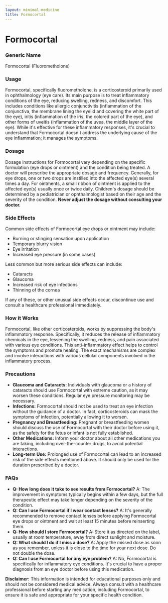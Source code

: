 ```yaml
---
layout: minimal-medicine
title: Formocortal
---
```


# Formocortal
### Generic Name
Formocortal (Fluorometholone)

### Usage
Formocortal, specifically fluorometholone, is a corticosteroid primarily used in ophthalmology (eye care). Its main purpose is to treat inflammatory conditions of the eye, reducing swelling, redness, and discomfort.  This includes conditions like allergic conjunctivitis (inflammation of the conjunctiva, the membrane lining the eyelid and covering the white part of the eye), iritis (inflammation of the iris, the colored part of the eye), and other forms of uveitis (inflammation of the uvea, the middle layer of the eye). While it's effective for these inflammatory responses, it's crucial to understand that Formocortal doesn't address the underlying cause of the eye inflammation; it manages the symptoms.

### Dosage
Dosage instructions for Formocortal vary depending on the specific formulation (eye drops or ointment) and the condition being treated.  A doctor will prescribe the appropriate dosage and frequency.  Generally, for eye drops, one or two drops are instilled into the affected eye(s) several times a day.  For ointments, a small ribbon of ointment is applied to the affected eye(s) usually once or twice daily.  Children's dosage should be determined by a pediatrician or ophthalmologist based on their age and the severity of the condition.  **Never adjust the dosage without consulting your doctor.**

### Side Effects
Common side effects of Formocortal eye drops or ointment may include:

* Burning or stinging sensation upon application
* Temporary blurry vision
* Eye irritation
* Increased eye pressure (in some cases)

Less common but more serious side effects can include:

* Cataracts
* Glaucoma
* Increased risk of eye infections
* Thinning of the cornea


If any of these, or other unusual side effects occur, discontinue use and consult a healthcare professional immediately.


### How it Works
Formocortal, like other corticosteroids, works by suppressing the body's inflammatory response.  Specifically, it reduces the release of inflammatory chemicals in the eye, lessening the swelling, redness, and pain associated with various eye conditions.  This anti-inflammatory effect helps to control the symptoms and promote healing. The exact mechanisms are complex and involve interactions with various cellular components involved in the inflammatory process.


### Precautions
* **Glaucoma and Cataracts:** Individuals with glaucoma or a history of cataracts should use Formocortal with extreme caution, as it may worsen these conditions.  Regular eye pressure monitoring may be necessary.
* **Infections:**  Formocortal should not be used to treat an eye infection without the guidance of a doctor.  In fact, corticosteroids can mask the symptoms of infection, potentially allowing it to worsen.
* **Pregnancy and Breastfeeding:**  Pregnant or breastfeeding women should discuss the use of Formocortal with their doctor before using it, as the safety for the fetus or infant is not fully established.
* **Other Medications:**  Inform your doctor about all other medications you are taking, including over-the-counter drugs, to avoid potential interactions.
* **Long-term Use:** Prolonged use of Formocortal can lead to an increased risk of the side effects mentioned above.  It should only be used for the duration prescribed by a doctor.


### FAQs

* **Q: How long does it take to see results from Formocortal?** A: The improvement in symptoms typically begins within a few days, but the full therapeutic effect may take longer depending on the severity of the condition.
* **Q: Can I use Formocortal if I wear contact lenses?** A: It's generally recommended to remove contact lenses before applying Formocortal eye drops or ointment and wait at least 15 minutes before reinserting them.
* **Q: How should I store Formocortal?** A: Store it as directed on the label, usually at room temperature, away from direct sunlight and moisture.
* **Q: What should I do if I miss a dose?** A: Apply the missed dose as soon as you remember, unless it is close to the time for your next dose.  Do not double the dose.
* **Q: Can I use Formocortal for any eye problem?** A: No, Formocortal is specifically for inflammatory eye conditions.  It's crucial to have a proper diagnosis from an eye doctor before using this medication.


**Disclaimer:** This information is intended for educational purposes only and should not be considered medical advice. Always consult with a healthcare professional before starting any medication, including Formocortal, to ensure it is safe and appropriate for your specific health condition.
